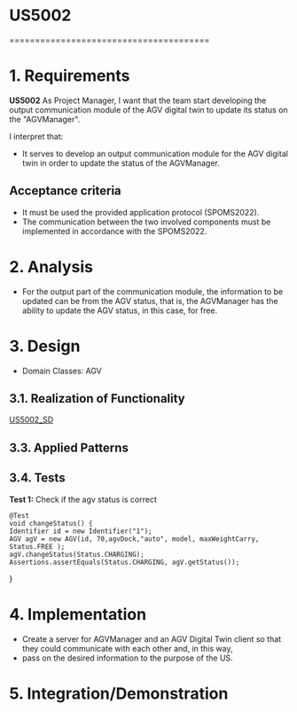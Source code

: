 # US5002
=======================================


# 1. Requirements

**US5002** As Project Manager, I want that the team start developing the output communication module of the AGV digital twin to update its status on the "AGVManager".

I interpret that:
* It serves to develop an output communication module for the AGV digital twin in order to update the status of the AGVManager.

## Acceptance criteria
* It must be used the provided application protocol (SPOMS2022).
* The communication between the two involved components must be implemented in accordance with the SPOMS2022.

# 2. Analysis

- For the output part of the communication module, the information to be updated can be from the AGV status, that is, the AGVManager has the ability to update the
AGV status, in this case, for free.

# 3. Design

* Domain Classes: AGV

## 3.1. Realization of Functionality

[US5002_SD](/docs/Sprint3/US5002/US5002_SD.puml)

## 3.3. Applied Patterns


## 3.4. Tests
**Test 1:** Check if the agv status is correct

    @Test
    void changeStatus() {
    Identifier id = new Identifier("1");
    AGV agV = new AGV(id, 70,agvDock,"auto", model, maxWeightCarry, Status.FREE );
    agV.changeStatus(Status.CHARGING);
    Assertions.assertEquals(Status.CHARGING, agV.getStatus());
}

# 4. Implementation

- Create a server for AGVManager and an AGV Digital Twin client so that they could communicate with each other and, in this way,
- pass on the desired information to the purpose of the US.


# 5. Integration/Demonstration



